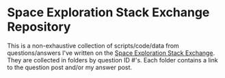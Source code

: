 # Space Exploration Stack Exchange Repository

This is a non-exhaustive collection of scripts/code/data from questions/answers I've written on the [Space Exploration Stack Exchange](https://space.stackexchange.com/). They are collected in folders by question ID #'s. Each folder contains a link to the question post and/or my answer post.
